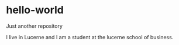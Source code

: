 # hello-world
Just another repository

I live in Lucerne and I am a student at the lucerne school of business. 

